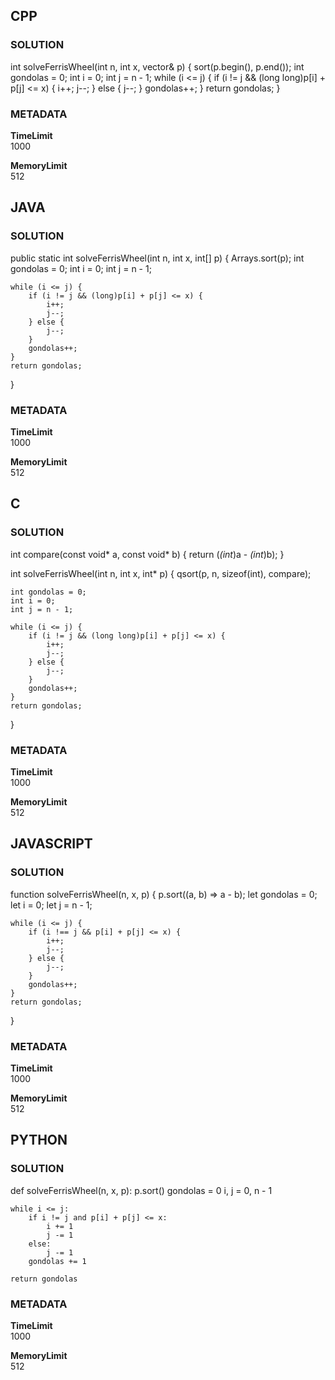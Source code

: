 ## CPP

### SOLUTION

int solveFerrisWheel(int n, int x, vector<int>& p) {
    sort(p.begin(), p.end());
    int gondolas = 0;
    int i = 0;
    int j = n - 1;
    while (i <= j) {
        if (i != j && (long long)p[i] + p[j] <= x) {
            i++;
            j--;
        } else {
            j--;
        }
        gondolas++; 
    }
    return gondolas;
}

### METADATA

**TimeLimit**  
1000  

**MemoryLimit**  
512  


## JAVA

### SOLUTION

public static int solveFerrisWheel(int n, int x, int[] p) {
    Arrays.sort(p);
    int gondolas = 0;
    int i = 0;
    int j = n - 1;

    while (i <= j) {
        if (i != j && (long)p[i] + p[j] <= x) {
            i++;
            j--;
        } else {
            j--;
        }
        gondolas++;
    }
    return gondolas;
}

### METADATA

**TimeLimit**  
1000  

**MemoryLimit**  
512  



## C

### SOLUTION

int compare(const void* a, const void* b) {
    return (*(int*)a - *(int*)b);
}

int solveFerrisWheel(int n, int x, int* p) {
    qsort(p, n, sizeof(int), compare);

    int gondolas = 0;
    int i = 0;
    int j = n - 1;

    while (i <= j) {
        if (i != j && (long long)p[i] + p[j] <= x) {
            i++;
            j--;
        } else {
            j--;
        }
        gondolas++;
    }
    return gondolas;
}

### METADATA

**TimeLimit**  
1000  

**MemoryLimit**  
512  



## JAVASCRIPT

### SOLUTION

function solveFerrisWheel(n, x, p) {
    p.sort((a, b) => a - b);
    let gondolas = 0;
    let i = 0;
    let j = n - 1;

    while (i <= j) {
        if (i !== j && p[i] + p[j] <= x) {
            i++;
            j--;
        } else {
            j--;
        }
        gondolas++;
    }
    return gondolas;
}

### METADATA

**TimeLimit**  
1000  

**MemoryLimit**  
512  



## PYTHON

### SOLUTION

def solveFerrisWheel(n, x, p):
    p.sort()
    gondolas = 0
    i, j = 0, n - 1

    while i <= j:
        if i != j and p[i] + p[j] <= x:
            i += 1
            j -= 1
        else:
            j -= 1
        gondolas += 1

    return gondolas

### METADATA

**TimeLimit**  
1000  

**MemoryLimit**  
512  